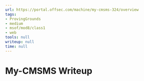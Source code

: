 ```yaml
---
url: https://portal.offsec.com/machine/my-cmsms-324/overview
tags:
- ProvingGrounds
- medium
- msof/mod8/class1
- web
tools: null
writeup: null
time: null
---
```


# My-CMSMS Writeup
